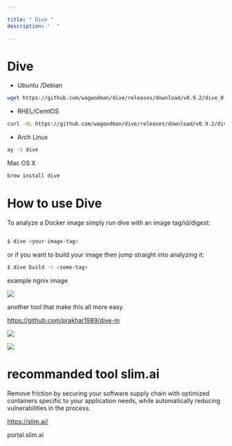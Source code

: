 ```yaml
---

title: " Dive "
description: "  "

---
```


# Dive 


* Ubuntu /Debian 

```bash
wget https://github.com/wagoodman/dive/releases/download/v0.9.2/dive_0.9.2_linux_amd64.deb sudo apt install ./dive_0.9.2_linux_amd64.deb
```

* RHEL/CemtOS

```bash
curl -OL https://github.com/wagoodman/dive/releases/download/v0.9.2/dive_0.9.2_linux_amd64.rpm rpm -i dive_0.9.2_linux_amd64.rpm

```

* Arch Linux

```bash
ay -S dive

```

Mac OS X

```bash
brew install dive

```

# How to use Dive

To analyze a Docker image simply run dive with an image tag/id/digest:

```bash

$ dive <your-image-tag>
```

or if you want to build your image then jump straight into analyzing it:

```bash
$ dive build -t <some-tag> 
```

example  ngnix image 

![](./images/dive.png)


another tool that make this all more easy 

https://github.com/prakhar1989/dive-in

![](./images/1.png)

![](./images/2.png)


# recommanded tool slim.ai


Remove friction by securing your software supply chain with optimized containers specific to your application needs, while automatically reducing vulnerabilities in the process.


https://slim.ai/

portal.slim.ai 

